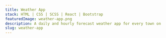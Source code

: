 ```yaml
---
title: Weather App
stack: HTML | CSS | SCSS | React | Bootstrap
featuredImage: weather-app.png
description: A daily and hourly forecast weather app for every town on the globe.
slug: weather-app
---
```


